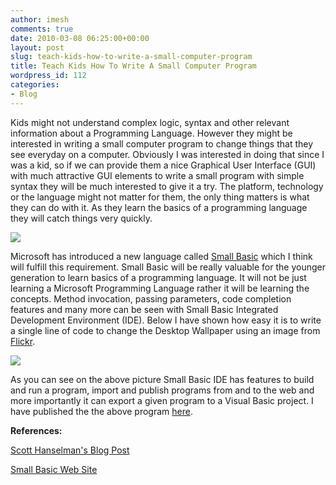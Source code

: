 ```yaml
---
author: imesh
comments: true
date: 2010-03-08 06:25:00+00:00
layout: post
slug: teach-kids-how-to-write-a-small-computer-program
title: Teach Kids How To Write A Small Computer Program
wordpress_id: 112
categories:
- Blog
---
```


Kids might not understand complex logic, syntax and other relevant information about a Programming Language. However they might be interested in writing a small computer program to change things that they see everyday on a computer. Obviously I was interested in doing that since I was a kid, so if we can provide them a nice Graphical User Interface (GUI) with much attractive GUI elements to write a small program with simple syntax they will be much interested to give it a try. The platform, technology or the language might not matter for them, the only thing matters is what they can do with it. As they learn the basics of a programming language they will catch things very quickly.

![](http://imesh.io/images/SmallBasic/SmallBasic2.png)

Microsoft has introduced a new language called [Small Basic](http://smallbasic.com/) which I think will fulfill this requirement. Small Basic will be really valuable for the younger generation to learn basics of a programming language. It will not be just learning a Microsoft Programming Language rather it will be learning the concepts. Method invocation, passing parameters, code completion features and many more can be seen with Small Basic Integrated Development Environment (IDE). Below I have shown how easy it is to write a single line of code to change the Desktop Wallpaper using an image from [Flickr](http://www.flickr.com).

![](http://imesh.io/images/SmallBasic/SmallBasic1.png)

As you can see on the above picture Small Basic IDE has features to build and run a program, import and publish programs from and to the web and more importantly it can export a given program to a Visual Basic project. I have published the the above program [here](http://smallbasic.com/program/?BGX903).

**References:**

[Scott Hanselman's Blog Post](http://www.hanselman.com/blog/TheWeeklySourceCode49SmallBasicIsFunSimplePowerfulProgrammingForKidsAndAdults.aspx?utm_source=feedburner&utm_medium=feed&utm_campaign=Feed:+ScottHanselman+(Scott+Hanselman+-+ComputerZen.com))

[Small Basic Web Site](http://msdn.microsoft.com/en-us/ff384126.aspx)
